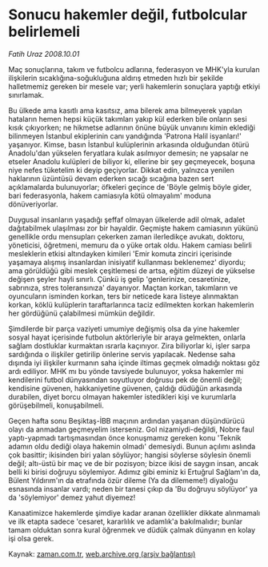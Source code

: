 # Sonucu hakemler değil, futbolcular belirlemeli

*Fatih Uraz 2008.10.01*

<tr><td class="metin" colspan="2" style="padding-top: 20px; padding-left: 5px; padding-right: 10px;">Maç sonuçlarına, takım ve futbolcu adlarına, federasyon ve MHK'yla kurulan ilişkilerin sıcaklığına-soğukluğuna aldırış etmeden hızlı bir şekilde halletmemiz gereken bir mesele var; yerli hakemlerin sonuçlara yaptığı etkiyi sınırlamak.</td></tr><tr><td class="metin" colspan="2" style="padding-top: 20px; padding-left: 5px; padding-right: 10px;"><p>Bu ülkede ama kasıtlı ama kasıtsız, ama bilerek ama bilmeyerek yapılan hataların hemen hepsi küçük takımları yakıp kül ederken bile onların sesi kısık çıkıyorken; ne hikmetse adlarının önüne büyük unvanını kimin eklediği bilinmeyen İstanbul ekiplerinin canı yandığında 'Patrona Halil isyanları!' yaşanıyor. Kimse, basın İstanbul kulüplerinin arkasında olduğundan ötürü Anadolu'dan yükselen feryatlara kulak asılmıyor demesin; ne yapsalar ne etseler Anadolu kulüpleri de biliyor ki, ellerine bir şey geçmeyecek, boşuna niye nefes tüketelim ki deyip geçiyorlar. Dikkat edin, yalnızca yenilen haklarının üzüntüsü devam ederken sıcağı sıcağına bazen sert açıklamalarda bulunuyorlar; öfkeleri geçince de 'Böyle gelmiş böyle gider, bari federasyonla, hakem camiasıyla kötü olmayalım' moduna dönüveriyorlar.
<p>Duygusal insanların yaşadığı şeffaf olmayan ülkelerde adil olmak, adalet dağıtabilmek ulaşılması zor bir hayaldir. Geçmişte hakem camiasının yükünü genellikle ordu mensupları çekerken zaman ilerledikçe avukatı, doktoru, yöneticisi, öğretmeni, memuru da o yüke ortak oldu. Hakem camiası belirli mesleklerin etkisi altındayken kimileri 'Emir komuta zinciri içerisinde yaşamaya alışmış insanlardan inisiyatif kullanması beklenemez' diyordu; ama görüldüğü gibi meslek çeşitlemesi de artsa, eğitim düzeyi de yükselse değişen şeyler hayli sınırlı. Çünkü iş gelip 'genlerinize, cesaretinize, sabrınıza, stres toleransınıza' dayanıyor. Maçtan korkan, takımların ve oyuncuların isminden korkan, ters bir neticede kara listeye alınmaktan korkan, köklü kulüplerin taraftarlarınca taciz edilmekten korkan hakemlerin her gördüğünü çalabilmesi mümkün değildir.
<p>Şimdilerde bir parça vaziyeti umumiye değişmiş olsa da yine hakemler sosyal hayat içerisinde futbolun aktörleriyle bir araya gelmekten, onlarla sağlam dostluklar kurmaktan ısrarla kaçınıyor. Zira biliyorlar ki, işler sarpa sardığında o ilişkiler getirilip önlerine servis yapılacak. Nedense saha dışında iyi ilişkiler kurmanın saha içinde iltimas geçmek olmadığı noktası göz ardı ediliyor. MHK mı bu yönde tavsiyede bulunuyor, yoksa hakemler mi kendilerini futbol dünyasından soyutluyor doğrusu pek de önemli değil; kendisine güvenen, hakkaniyetine güvenen, çaldığı düdüğün arkasında durabilen, diyet borcu olmayan hakemler istedikleri kişi ve kurumlarla görüşebilmeli, konuşabilmeli. 
<p>Geçen hafta sonu Beşiktaş-İBB maçının ardından yaşanan düşündürücü olayı da anmadan geçmeyelim isterseniz. Gol nizamiydi-değildi, Nobre faul yaptı-yapmadı tartışmasından önce konuşmamız gereken konu 'Teknik adamın oldu dediği olaya hakemin olmadı' demesiydi. Bunun açılımı aslında çok basittir; ikisinden biri yalan söylüyor; hangisi söylerse söylesin önemli değil; altı-üstü bir maç ve de bir pozisyon; bizce ikisi de saygın insan, ancak belli ki birisi doğruyu söylemiyor. Adımız gibi eminiz ki Ertuğrul Sağlam'ın da, Bülent Yıldırım'ın da etrafında özür dileme (Ya da dilememe!) diyaloğu esnasında insanlar vardı; neden bir tanesi çıkıp da 'Bu doğruyu söylüyor' ya da 'söylemiyor' demez yahut diyemez! 
<p>Kanaatimizce hakemlerde şimdiye kadar aranan özellikler dikkate alınmamalı ve ilk etapta sadece 'cesaret, kararlılık ve adamlık'a bakılmalıdır; bunlar tamam olduktan sonra kural öğrenmek ve düdük çalmak dünyanın en kolay işi olsa gerek.<br/></p></p></p></p></p></td></tr>

Kaynak: [zaman.com.tr](http://zaman.com.tr/yazar.do?yazino=744482), [web.archive.org (arşiv bağlantısı)](http://web.archive.org/web/20081019012726/http://www.zaman.com.tr:80/yazar.do?yazino=744482)
